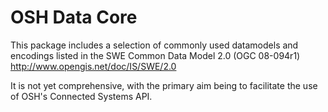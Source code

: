 # OSH Data Core

This package includes a selection of commonly used datamodels and encodings listed in the SWE Common Data Model 2.0 (OGC 08-094r1)
http://www.opengis.net/doc/IS/SWE/2.0

It is not yet comprehensive, with the primary aim being to facilitate the use of OSH's Connected Systems API.

